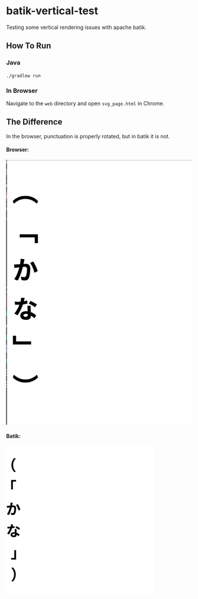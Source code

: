 # batik-vertical-test

Testing some vertical rendering issues with apache batik.

## How To Run

### Java

```
./gradlew run
```

### In Browser
Navigate to the `web` directory and open `svg_page.html` in Chrome.

## The Difference
In the browser, punctuation is properly rotated, but in batik it is not.

#### Browser:
![browser_version](readme_resources/chrome_result.png)

#### Batik:
![batik_version](readme_resources/batik_result.png)
